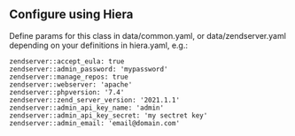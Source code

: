 ## Configure using Hiera

Define params for this class in data/common.yaml, or data/zendserver.yaml depending on your definitions in 
hiera.yaml, e.g.:

    zendserver::accept_eula: true
    zendserver::admin_password: 'mypassword'
    zendserver::manage_repos: true
    zendserver::webserver: 'apache'
    zendserver::phpversion: '7.4'
    zendserver::zend_server_version: '2021.1.1'
    zendserver::admin_api_key_name: 'admin'
    zendserver::admin_api_key_secret: 'my sectret key'
    zendserver::admin_email: 'email@domain.com'



